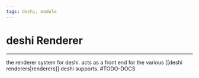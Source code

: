 ```yaml
---
tags: deshi, module
---
```

# deshi Renderer
---
the renderer system for deshi. acts as a front end for the various [[deshi renderers|renderers]] deshi supports.
#TODO-DOCS